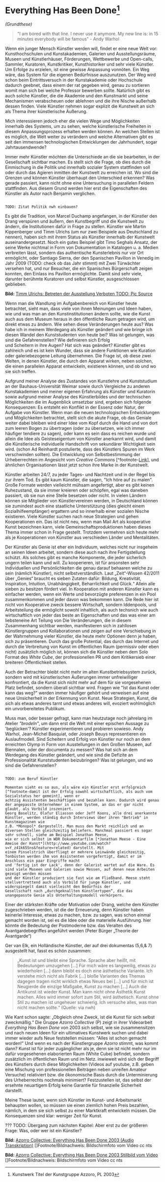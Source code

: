 # Everything Has Been Done[^everydone]

*(Grundthese)*

[^everydone]: Kunstwerk Titel der Kunstgruppe Azzoro, PL 2003


> "I am bored with that line. I never use it anymore. My new line is: in 15 minutes everybody will be famous" - Andy Warhol

Wenn ein junger Mensch Künstler werden will, findet er eine neue Welt vor: Kunsthochschulen und Kunstakademien, Galerien und 
Ausstellungsräume, Museen und Künstlerhäuser, Förderungen, Wettbewerbe und Open-calls, Sammler, Kuratoren, Kunstkritiker, 
Kunsthistoriker und sehr viele Künstler. Um Erfolge zu erzielen, ist eine gewisse Anpassung vonnöten. Ein Weg wäre, das System 
für die eigenen Bedürfnisse auszunutzen. Der Weg wird schon beim Eintrittsversuch in der Kunstakademie oder Hochschule dadurch geebnet, dass einem 
der rat gegeben wird, genau zu sortieren womit man sich bei welche Professor bewerben sollte. Natürlich gibt es auch solche Künstler, die die Akademie und den Kunstmarkt und seine 
Mechanismen verabscheuen oder ablehnen und die ihre Nische außerhalb dessen finden. Viele Künstler nehmen sogar explizit die Kunstwelt an sich als Thema ihrer 
künstlerische Äußerung.

Mich interessieren jedoch eher die vielen Wege und Möglichkeiten innerhalb des Systems, um zu sehen, welche künstlerische Freiheiten in diesem 
Anpassungsprozess erhalten werden können. An welchen Stellen ist es möglich, die Welt weiter zu verändern und welche Alternativen gibt es 
seit den immensen technologischen Entwicklungen der Jahrhundert, sogar Jahrtausendwende? 

Immer mehr Künstler möchten die Unterschiede an die sie bearbeiten, in der Gesellschaft sichtbar machen. Es stellt sich die Frage, ob dies durch 
die Einmischung in die Politik und innerhalb sozialer System stattfinden soll oder durch das Agieren inmitten der Kunstwelt zu erreichen ist. 
Wo sind die Grenzen und können Künstler überhaupt den Unterschied erkennen? Was gerade passiert, kann nicht ohne eine Untersuchung 
in parallelen Feldern stattfinden. Aus diesem Grund werden hier erst die Eigenschaften des Künstler als Autor nach Benjamin verglichen.

~~~~~~~~~~~~~~~~~~~~~~~~~~~~~~~~~~~~~~~~~~~~~~~~~~

TODO: Zitat Politik nwh einbauen?

~~~~~~~~~~~~~~~~~~~~~~~~~~~~~~~~~~~~~~~~~~~~~~~~~~

Es gibt die Tradition, von Marcel Duchamp angefangen, in der Künstler den Drang verspüren und äußern, den Kunstbegriff und die 
Kunstwelt zu ändern, die Institutionen dafür in Frage zu stellen. Künstler wie Martin Kippenberger und Timm Ulrichs (um nur 
zwei Beispiele aus Deutschland zu nennen), haben sich mit ihrem Status als Künstler innerhalb der Kunstwelt auseinandergesetzt. Noch 
ein gutes Beispiel gibt Timo Seghals Ansatz, der seine Werke nichtmal in Form von Dokumentation in Katalogen u. a. Medien verbreiten 
lässt, sondern das authentische Kunsterlebnis nur vor Ort ermöglicht, oder Santiago Sierra, der den Spanischen Pavillon in Venedig 
im Jahr 2009 (TODO: check ob das Jahr stimmt) mit Zwei Türwächter versehen hat, und nur Besucher, die ein Spanisches Bürgerschaft zeigen 
konnten, den Einlass ins Pavillon ermöglichte. Damit sind sehr viele, darunter berühmte Kuratoren und selbst Künstler, ausgeschlossen geblieben.
 

**Bild:** [Timm Ulrichs: Betreten der Ausstellung Verboten TODO: Pic Source](http://polpix.sueddeutsche.com/polopoly_fs/1.1038255.1292848207!/image/image.jpg_gen/derivatives/900x600/image.jpg)


Wenn man die Wandlung im Aufgabenbereich von Künstler heute betrachtet, sieht man, dass viele von ihnen Meinungen und Ideen haben,
wie und was man an den Kunstinstitutionen ändern sollte, wie die Kunst auch aus dem Museum heraus in den öffentliche Raum getragen 
wird, um direkt etwas zu ändern. Wie sehen diese Veränderungen heute aus? Was habe ich in meinem Werdegang als Künstler geändert und wie 
bringe ich diesen Wandel den Kunststudenten von heute bei? Was ist gelungen, was sind die Gefahrenstellen? Wie definieren sich Erfolg  
und Scheitern in ihre Augen? Hat sich was geändert? Künstler gibt es zahlreich und es ist kein Wunder, dass sie andere Funktionen 
wie Kuration oder galeriebezogene Leitung übernehmen. Die Frage ist, ob diese zwei Welten, in denen Künstler, die durch den Apparat wirken, 
neben solchen, die einen parallelen Apparat entwickeln, existieren können, und ob und wo sie sich treffen.

Aufgrund meiner Analyse des Zustandes von Kunstlehre und Kunststudium an der Bauhaus-Universität Weimar sowie durch Vergleiche zu anderen 
Kunstakademien und meiner eigenen Erfahrung als Künstler und Kuratorin sowie aufgrund meiner Analyse des Künstlerbildes und der technischen 
Möglichkeiten die im Augenblick umsetzbar sind, ergeben sich folgende Konsequenzen: Es entsteht ein Konflikt in der Essenz oder Natur, der Aufgabe 
von Künstler. Wenn man die neuen technologischen Entwicklungen und Möglichkeiten betrachtet, stellt sich die akute Frage, ob das Geniale weiter dabei bleiben wird 
einer Idee vom Kopf durch die Hand und von dort zum leeren Bogen zu übertragen (oder zu übersetzen, wie ich immer häufiger tendiere zu sagen), oder kann 
es sein dass es reichen wurde und allein die Idee als Geisteseigentum von Künstler anerkannt wird, und damit die Künstlerische individuelle Handschrift von 
sekundärer Wichtigkeit sein wird. (schon Ad Reinhardt postulierte, dass des Künstlers Spuren im Werk verschwinden sollten). Die Entwicklung von Selbstbestimmung der 
Urheberrechten im Angesicht vom *Creative Commons* [^footnote-[Link](http://creativecommons.org)], und ähnlichen Organisationen lässt jetzt schon ihre Marke in der Kunstwelt. 

Künstler arbeiten 24/7, zu jeder Tages- und Nachtzeit und in der Regel bis zur ihrem Tod. Es gibt kaum Künstler, die sagen, "Ich höre auf zu malen". 
Große Formate werden vielleicht mühsam angefertigt, aber es gibt keinen Ruhezustand, da sie immer kreieren oder schöpfen, egal was daneben passiert, 
ob sie nun eine Stelle besetzen oder nicht. In vielen Ländern können sie Mitglieder von Künstlervereinen werden, in Deutschland können sie zumindest 
auch eine staatliche Unterstützung (dies gleicht einem Sozialhilfeempfänger) ergattern und so innerhalb einer sozialen Nische existieren. Viele Künstler 
suchen nach neue Strategien und gehen Kooperationen ein. Das ist nicht neu, wenn man Mail Art als kooperative Kunst bezeichnen kann, viele Gemeinschaftsproduktionen 
haben dieses Thema immer schon in Frage gestellt. Trotzdem vermehren sich heute mehr als je Kooperationen von Künstler aus verschieden Länder und Mentalitäten.




Der Künstler als Genie ist eher ein Individuum, welches nicht nur insgeheim an seinen Ideen arbeitet, sondern diese auch nach ihre Fertigstellung schützt. Als solches
gibt es manche Komponente, die jeder sicherlich ungern teilen kann und will. Zu kooperieren, ist für ansonsten sehr Individuellen und Persönlichkeiten die genau darauf 
behaaren welche zu sein (nämlich Künstler), nicht selbstverständlich. Laut „Zeit“-Wissen 42/2011 über „Genies“ braucht es sieben Zutaten dafür: Bildung, Kreativität, 
Inspiration, Intuition, Unabhängigkeit, Beharrlichkeit und Glück.“ Allein alle sieben zu besitzen fördert viel. In Kooperation mit anderen Künstler kann es einfacher werden, 
wenn ein Werte und bevorzügte preferenzen in ein Pool zusammenkommen und jeder davon was bekommen kann. Die Rede hier ist nicht von Kooperative zweck bessere Wirtschaft, sondern Iddenpools, und Arbeitsteilung die ermöglicht sowohl inhaltlich, als auch techsnich wie auch wirtschaftlich von jeder das beste  an Eigenschaften und das was einer am liebsteneine Art Teilung von Die Veränderungen, die in diesem Zusammenhang sichtbar 
werden, manifestieren sich in zahllosen Künstlergruppen und Kollaborationen und zeigen auf eine Verschiebung in der
Wahrnehmung vieler Künstler, die heute mehr Optionen denn je haben, sich zu präsentieren. Durch das große Potential, das durch das 
Internet und durch die Verbreitung von Kunst im öffentlichen Raum (permissiv oder eben nicht) zusätzlich möglich ist, können sich die Künstler 
neben dem Solo Format des *White Cube*, der professionellen PR und dem Kritikersieb einer breiteren Öffentlichkeit stellen.

Auch der Betrachter bleibt nicht mehr im alten Kunstbetriebsystem zurück, sondern wird mit künstlerischen Äußerungen immer unfreiwilliger 
konfrontiert, da die Kunst sich nicht mehr auf dem für sie vorgesehenen Platz befindet, sondern überall sichtbar wird. Fragen wie "Ist das Kunst 
oder kann das weg?" werden immer häufiger gehört und verweisen auf eine neue Unsicherheit in der Erkennung von Kunst. Neue Strategien, Kunst, 
die sich als etwas anderes tarnt und etwas anderes will, evoziert wohlmöglich ein unvorbereitetes Publikum.  

Muss man, oder besser gefragt, kann man heutzutage noch jahrelang im Atelier *"brodeln"*, um dann erst die Welt mit einer epischen Aussage 
zu 'beglücken'? Künstler experimentieren und probieren sowieso. Andy Warhol, Jean-Michel Basquiat, oder Joseph Beuys representieren ein Auslaufmodell. 
Sind Scheitern und Erfolg von Künstler nur noch an dem erreichten Olymp in Form von Ausstellungen in den Großen Museen, auf Biennalen, 
oder der documenta zu messen? Was hat sich an dem Werdegang des Künstler geändert, und wie sind die Defizite an Professionalität Kunststudenten 
beizubringen? Was ist gelungen, und wo sind die Gefahrenstellen?

~~~~~~~~~~~~~~~~~~~~~~~~~~~~~~~~~~~~~~~~~~~~~~~~~~

TODO: zum Beruf Künstler

Momentan sieht es so aus, als wäre ein Künstler erst erfolgreich [^footnote-damit ist der Erfolg sowohl wirtschaftlich, als auch vom Sozialstatus her gemeint], wenn er 
achtzig Assistenten beschäftigen und bezahlen kann. Dadurch wird genau der angepasste Unternehmer in einem System, an das er gar nicht glaubt, als Vorbild inszeniert. 
Georg Baselitz, Olafur Eliasson oder Jeff Koons, alle drei anerkannte Künstler, werden ständig durch Interviews über ihren "Betrieb" in Kunstmagazinen wie 
z.B. *Monopol* dargestellt. Man muss den Markt reichlich und an diversen Stellen gleichzeitig beliefern. Manchmal passiert es sogar sehr schnell, siehe am Beispiel Jonathan Meese, 
wie er sich selbst im WDR Dokumentarfilm [*Jonathan Meese - Eine Ameise der Kunst*](http://www.youtube.com/watch?v=Y_z41k65Sns&feature=related) darstellt. Mit 
einem Pinselstrich überfliegt er mehrere Leinwände gleichzeitig, Tonbüsten werden ihm von Assistenten vorgefertigt, damit er im Anschluss ein paar Eingriffe macht 
und 'fertig ist der Lack', denn der Galerist wartet auf die Ware. Es sind viele Museen und Galerien sowie Messen, auf denen neue Arbeiten gezeigt werden müssen
und der Künstler produziert sie fast wie am Fließband. Meese steht stellvertrettend auch als Vorbild für junge Künstler, und widerspiegelt damit vielleicht den Bedürfnis der 
Gesellschaft nach „durchgeknallten Künstlertypen“, die das unangepasste Genie als Unterhaltungsmodell verkörpern.  

~~~~~~~~~~~~~~~~~~~~~~~~~~~~~~~~~~~~~~~~~~~~~~~~~~

Einer der stärksten Kräfte oder Motivation oder Drang, welche dem Künstler zugeschrieben werden, ist die der Erneuerung, denn Künstler haben 
keinerlei Interesse, etwas zu machen, bzw. zu sagen, was schon einmal gemacht worden ist, sei es die Idee oder die materielle Ausführung. 
hier könnte die Bedeutung der Postmoderne bzw. das Veralten des Avantgardebegriffes angeführt werden (Peter Bürger „Theorie der Avantgarde“)

Ger van Elk, ein Holländische Künstler, der auf drei dokumentas (5,6,& 7) ausgestellt hat, fasst es schön zusammen:
 
> „Kunst ist und bleibt eine Sprache. Sprache aber heißt, mit Bedeutungen umzugehen [...] Für mich wäre es langweilig, etwas zu wiederholen [...] dann bleibt es doch eine ästhetische Variante. Ich verstehe mich nicht als Fabrik [...] bloße Varianten des Themas dagegen tragen nicht wirklich etwas Neues bei [...] und für mich ist Neugierde die einzige Maßgabe, Kunst zu machen [...] Auch die Antikunst ist wieder Kunst. Man kann nicht ohne Ästhetik Kunst machen. Alles wird immer sofort zum Stil, wird ästhetisch. Kunst ohne Stil zu machen ist ungeheuer schwierig. Ich versuche alles, was man nicht machen sollte.“ (Quelle: via nwh)


Wie Kant schon sagte: „Obgleich ohne Zweck, ist die Kunst für sich selbst zweckmäßig.“ Die Gruppe *Azorro Collective* (P) zeigt in ihrer 
Videoarbeit *Everything Has Been Done* von 2003 sich selbst, wie sie zusammensitzen und nach neuen Ideen für ein ultimatives Kunstwerk suchen 
und dabei immer wieder aufs Neue feststellen müssen: "Alles ist schon gemacht worden!" Und wenn es nach der Künstlergruppe *Azorro* stimmt, was kommt dann?
Kunst ist für jeder zugänglicher als je, denn sie ist nicht mehr nur im dafür vorgesehenen elaborierten Raum (White Cube) befindet, sondern zusätzlich im öffentlichen Raum und im Netz.
inwieweit wird sich der Begriff des Künstlers durch diese Möglichkeiten (Videos auf youtube, z.B. geben eine Mischung von professionellen Beiträgen neben unreifen Amateur Versuche) 
relativiert bzw. die ökonomische Basis durch die Unterminierung des Urheberrechts nochmals minimiert? Festzustellen ist, das selbst der ersehnte neuartigem Erfolg keine Garantie 
für finanzielle Sicherheit darstellt.

Meine These lautet, wenn sich Künstler im Kunst- und Arbeitsmarkt behaupten wollen, so müssen sie einen ziemlich hohen Preis bezahlen, nämlich, 
in dem sie sich selbst zu einer Marktkraft entwickeln müssen. Die Konsequenzen sind klar: weniger Zeit für Kunst.


??? TODO: Übergang zum nächsten Kapitel: Aber erst zu der größeren Frage: Was, oder wer ist ein Künstler? 


**Bild:** [Azorro Collective: Everything Has Been Done 2003 (Audio Transkription)](azorro_everything_has_been_done_1.JPG) 
[]Footnote/Bildnachweis: Bildschirmfoto vom Video cc nts

**Bild:** [Azorro Collective: Everything Has Been Done 2003 Stillbild vom Video](azorro_everything_has_been_done_2.JPG) 
[]Footnote/Bildnachweis: Bildschirmfoto vom Video cc nts


